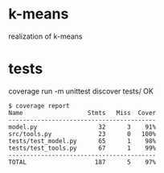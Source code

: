 # k-means
realization of k-means

# tests
coverage run -m unittest discover tests/
OK

```
$ coverage report
Name                  Stmts   Miss  Cover
-----------------------------------------
model.py                 32      3    91%
src/tools.py             23      0   100%
tests/test_model.py      65      1    98%
tests/test_tools.py      67      1    99%
-----------------------------------------
TOTAL                   187      5    97%
```